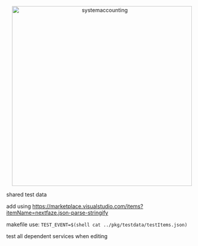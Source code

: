 <p align="center">
  <a href="http://www.systemaccounting.org/" target="_blank"><img width="475" alt="systemaccounting" src="https://user-images.githubusercontent.com/12200465/37568924-06f05d08-2a99-11e8-8891-60f373b33421.png"></a>
</p>

shared test data

add using https://marketplace.visualstudio.com/items?itemName=nextfaze.json-parse-stringify

makefile use: `TEST_EVENT=$(shell cat ../pkg/testdata/testItems.json)`

test all dependent services when editing